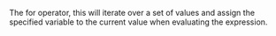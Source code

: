 The for operator, this will iterate over a set of values and assign the specified variable to the current value when evaluating the expression.
